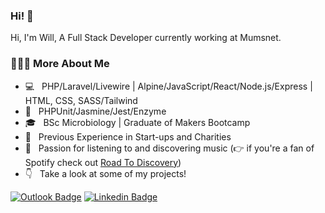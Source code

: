 ### Hi! 👋

Hi, I'm Will, A Full Stack Developer currently working at Mumsnet.

<h3> 👨🏻‍💻 More About Me </h3>

- 💻 &nbsp; PHP/Laravel/Livewire | Alpine/JavaScript/React/Node.js/Express | HTML, CSS, SASS/Tailwind
- 🧪 &nbsp; PHPUnit/Jasmine/Jest/Enzyme
- 🎓 &nbsp; BSc Microbiology | Graduate of Makers Bootcamp
- 💼 &nbsp; Previous Experience in Start-ups and Charities
- 🎵 &nbsp; Passion for listening to and discovering music (👉  if you're a fan of Spotify check out [Road To Discovery](https://road-to-discovery.herokuapp.com/))
- 👇 &nbsp; Take a look at some of my projects!


[![Outlook Badge](https://img.shields.io/badge/-williamjgrace@outlook.com-c14438?style=flat-square&Color=blue&link=mailto:williamjgrace@outlook.com)](mailto:williamjgrace@outlook.com)
[![Linkedin Badge](https://img.shields.io/badge/-William_Grace-blue?style=flat-square&logo=Linkedin&logoColor=white&link=https://www.linkedin.com/in/william-grace-b4b171b3/)](https://www.linkedin.com/in/william-grace-b4b171b3/) 
<!-- ![Mobile](https://img.shields.io/badge/Mob-%2B447463612481-green?style=flat-square)
 -->


